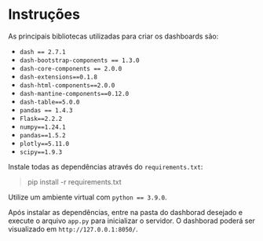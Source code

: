 # Instruções

As principais bibliotecas utilizadas para criar os dashboards são:
- `dash == 2.7.1`
- `dash-bootstrap-components == 1.3.0`
- `dash-core-components == 2.0.0`
- `dash-extensions==0.1.8`
- `dash-html-components==2.0.0`
- `dash-mantine-components==0.12.0`
- `dash-table==5.0.0`
- `pandas == 1.4.3`
- `Flask==2.2.2`
- `numpy==1.24.1`
- `pandas==1.5.2`
- `plotly==5.11.0`
- `scipy==1.9.3`

Instale todas as dependências através do `requirements.txt`:

> pip install -r requirements.txt

Utilize um ambiente virtual com `python == 3.9.0`.

Após instalar as dependências, entre na pasta do dashborad desejado e execute o arquivo `app.py` para inicializar o servidor. O dashborad poderá ser visualizado em `http://127.0.0.1:8050/`.
